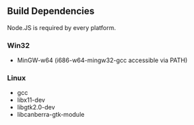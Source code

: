 ## Build Dependencies

Node.JS is required by every platform.

### Win32

- MinGW-w64 (i686-w64-mingw32-gcc accessible via PATH)

### Linux

- gcc
- libx11-dev
- libgtk2.0-dev
- libcanberra-gtk-module
